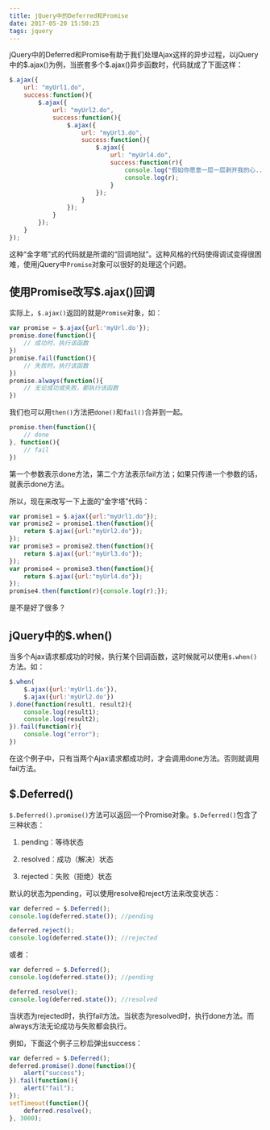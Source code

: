 ```yaml
---
title: jQuery中的Deferred和Promise
date: 2017-05-20 15:50:25
tags: jquery
---
```

jQuery中的Deferred和Promise有助于我们处理Ajax这样的异步过程，以jQuery中的\$.ajax()为例，当嵌套多个\$.ajax()异步函数时，代码就成了下面这样：

<!--more-->

```javascript
$.ajax({
    url: "myUrl1.do",
    success:function(){
        $.ajax({
            url: "myUrl2.do",
            success:function(){
                $.ajax({
                    url: "myUrl3.do",
                    success:function(){
                        $.ajax({
                            url: "myUrl4.do",
                            success:function(r){
                                console.log("假如你愿意一层一层剥开我的心...")
                                console.log(r);
                            }
                        });
                    }
                });
            }
        });
    }
});
```
这种“金字塔”式的代码就是所谓的“回调地狱”。这种风格的代码使得调试变得很困难，使用jQuery中`Promise`对象可以很好的处理这个问题。
## 使用Promise改写\$.ajax()回调
实际上，`$.ajax()`返回的就是`Promise`对象，如：
```javascript
var promise = $.ajax({url:'myUrl.do'});
promise.done(function(){
    // 成功时，执行该函数
})
promise.fail(function(){
    // 失败时，执行该函数
})
promise.always(function(){
    // 无论成功或失败，都执行该函数
})
```
我们也可以用`then()`方法把`done()`和`fail()`合并到一起。
```javascript
promise.then(function(){
    // done
}, function(){
    // fail
})
```
第一个参数表示done方法，第二个方法表示fail方法；如果只传递一个参数的话，就表示done方法。

所以，现在来改写一下上面的“金字塔”代码：
```javascript
var promise1 = $.ajax({url:"myUrl1.do"});
var promise2 = promise1.then(function(){
	return $.ajax({url:"myUrl2.do"});
});
var promise3 = promise2.then(function(){
	return $.ajax({url:"myUrl3.do"});
});
var promise4 = promise3.then(function(){
	return $.ajax({url:"myUrl4.do"});
});
promise4.then(function(r){console.log(r);});
```
是不是好了很多？
## jQuery中的$.when()
当多个Ajax请求都成功的时候，执行某个回调函数，这时候就可以使用`$.when()`方法。如：
```javascript
$.when(
    $.ajax({url:'myUrl1.do'}),
    $.ajax({url:'myUrl2.do'})
).done(function(result1, result2){
    console.log(result1);
    console.log(result2);
}).fail(function(r){
    console.log("error");
})
```
在这个例子中，只有当两个Ajax请求都成功时，才会调用done方法。否则就调用fail方法。
## $.Deferred()
`$.Deferred().promise()`方法可以返回一个Promise对象。`$.Deferred()`包含了三种状态：

1. pending：等待状态

2. resolved：成功（解决）状态

3. rejected：失败（拒绝）状态

默认的状态为pending，可以使用resolve和reject方法来改变状态：
```javascript
var deferred = $.Deferred();
console.log(deferred.state()); //pending

deferred.reject();
console.log(deferred.state()); //rejected
```
或者：
```javascript
var deferred = $.Deferred();
console.log(deferred.state()); //pending

deferred.resolve();
console.log(deferred.state()); //resolved
```
当状态为rejected时，执行fail方法。当状态为resolved时，执行done方法。而always方法无论成功与失败都会执行。

例如，下面这个例子三秒后弹出success：
```javascript
var deferred = $.Deferred();
deferred.promise().done(function(){
    alert("success");
}).fail(function(){
    alert("fail");
});
setTimeout(function(){
    deferred.resolve();
}, 3000);
```
